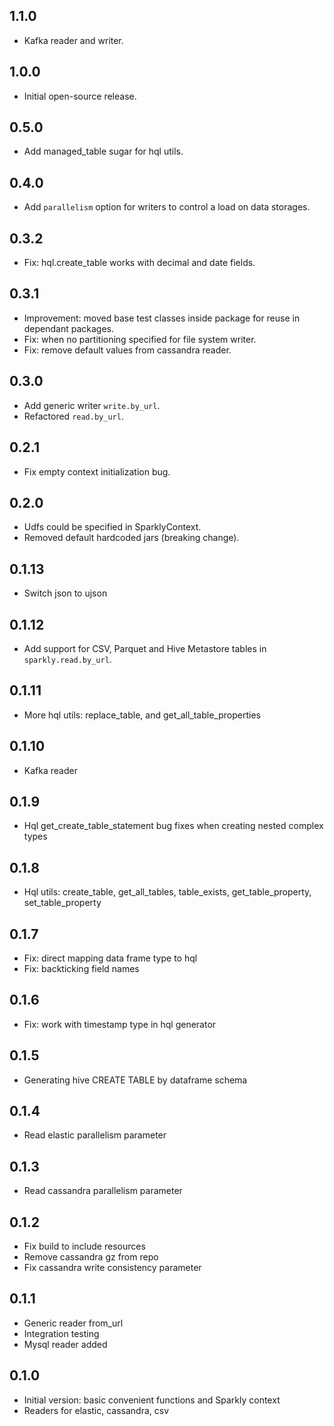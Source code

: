 ## 1.1.0
* Kafka reader and writer.

## 1.0.0
* Initial open-source release.

## 0.5.0
* Add managed_table sugar for hql utils.

## 0.4.0
* Add `parallelism` option for writers to control a load on data storages.

## 0.3.2
* Fix: hql.create_table works with decimal and date fields.

## 0.3.1
* Improvement: moved base test classes inside package for reuse in dependant packages.
* Fix: when no partitioning specified for file system writer.
* Fix: remove default values from cassandra reader.

## 0.3.0
* Add generic writer `write.by_url`.
* Refactored `read.by_url`.

## 0.2.1
* Fix empty context initialization bug.

## 0.2.0
* Udfs could be specified in SparklyContext.
* Removed default hardcoded jars (breaking change).

## 0.1.13
* Switch json to ujson

## 0.1.12
* Add support for CSV, Parquet and Hive Metastore tables in `sparkly.read.by_url`.

## 0.1.11
* More hql utils: replace_table, and get_all_table_properties

## 0.1.10
* Kafka reader

## 0.1.9
* Hql get_create_table_statement bug fixes when creating nested complex types

## 0.1.8
* Hql utils: create_table, get_all_tables, table_exists, get_table_property, set_table_property

## 0.1.7
* Fix: direct mapping data frame type to hql
* Fix: backticking field names

## 0.1.6
* Fix: work with timestamp type in hql generator

## 0.1.5
* Generating hive CREATE TABLE by dataframe schema

## 0.1.4
* Read elastic parallelism parameter

## 0.1.3
* Read cassandra parallelism parameter

## 0.1.2
* Fix build to include resources
* Remove cassandra gz from repo
* Fix cassandra write consistency parameter

## 0.1.1
* Generic reader from_url
* Integration testing
* Mysql reader added

## 0.1.0
* Initial version: basic convenient functions and Sparkly context
* Readers for elastic, cassandra, csv
